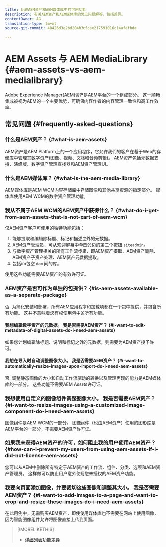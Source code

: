 ```yaml
---
title: 比较AEM资产和AEM媒体库中的可用功能
description: 有关AEM资产和AEM媒体库的常见问题解答，包括差异。
contentOwner: AG
translation-type: tm+mt
source-git-commit: 48426d3e2bd204b3cfcae217591016c14afafbda

---
```



# AEM Assets 与 AEM MediaLibrary {#aem-assets-vs-aem-medialibrary}

Adobe Experience Manager(AEM)资产是AEM平台的一个组成部分。 这一顺畅集成被视为AEM的一个主要优势，可确保内容作者的内容管理一致性和高工作效率。

## 常见问题 {#frequently-asked-questions}

### 什么是AEM资产？ {#what-is-aem-assets}

AEM资产是AEM Platform上的一个应用程序，它允许我们的客户在基于Web的存储库中管理其数字资产(图像、视频、文档和音频剪辑)。 AEM资产包括元数据支持、演绎版、数字资产管理查找器和AEM资产管理UI。

### 什么是AEM媒体库？ {#what-is-the-aem-media-library}

AEM媒体库是AEM WCM内容存储库中存储图像和其他共享资源的指定部分。 媒体库使用AEM WCM的数字资产管理功能。

### 我从不属于AEM WCM的AEM资产中获得什么？ {#what-do-i-get-from-aem-assets-that-is-not-part-of-aem-wcm}

仅AEM资产客户可使用的独特功能包括：

1. 能够提取和编辑除标题、标记和描述之外的元数据。
1. AEM资产管理员，可从欢迎屏幕中单击旁边的第二个按钮 `siteadmin`。
1. 与数字资产管理相关的所有工作流步骤，即AEM资产摄取、AEM资产删除、AEM资产子资产处理、AEM资产元数据提取。
1. 包括im包空 `dam` 间的库。

使用这些功能需要AEM资产的有效许可证。

### AEM资产是否可作为单独的包提供？ {#is-aem-assets-available-as-a-separate-package}

否. 为简化安装和部署，所有AEM应用程序和加载项都在一个包中提供，并包含所有功能。 这并不意味着您有权使用包中的所有功能。

#### 我想编辑数字资产的元数据。 我是否需要AEM资产？ {#i-want-to-edit-metadata-of-digital-assets-do-i-need-aem-assets}

如果您计划编辑除标题、说明和标记之外的元数据，则需要为AEM资产授予许可。

#### 我想在导入时自动调整图像大小。 我是否需要AEM资产？ {#i-want-to-automatically-resize-images-upon-import-do-i-need-aem-assets}

否. 调整静态图像的大小和自动工作流驱动的转换以及管理再现的能力是AEM媒体库的一部分。 这些功能不需要AEM Assets许可证。

### 我想使用自定义的图像组件调整图像大小。 我是否需要AEM资产？ {#i-want-to-resize-images-using-a-customized-image-component-do-i-need-aem-assets}

图像组件是AEM WCM的一部分。 图像组件（也由AEM资产）使用的图形库是AEM平台的一部分，不需要AEM资产许可证。

### 如果我未获得AEM资产的许可，如何阻止我的用户使用AEM资产？ {#how-can-i-prevent-my-users-from-using-aem-assets-if-i-did-not-license-aem-assets}

您可以从AEM中删除所有特定于AEM资产的工作流、组件、分类、选项和AEM资产管理员。 这样做可以防止用户意外使用您未授权的AEM资产功能。

### 我要向页面添加图像，并要裁切这些图像和调整其大小。 我是否需要AEM资产？ {#i-want-to-add-images-to-a-page-and-want-to-crop-and-resize-these-images-do-i-need-aem-assets}

在此用例中，无需购买AEM资产，即使使用媒体库也不需要在网站上使用图像，因为智能图像组件允许将图像直接上传到页面。

>[!MORELIKETHIS]
>
>* [详细列表功能差异](https://docs.adobe.com/content/help/en/experience-manager-65/assets/administer/medialibrary.html#listoffeatures)

